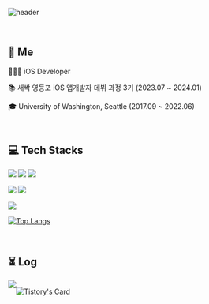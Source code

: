 ![header](https://capsule-render.vercel.app/api?type=rounded&color=CDE4AD&height=150&section=header&text=Seungyeon%20Kim&fontSize=50&animation=fadeIn)

<br>

## 👋 Me

👩🏻‍💻 iOS Developer

📚 새싹 영등포 iOS 앱개발자 데뷔 과정 3기 (2023.07 ~ 2024.01)

🎓 University of Washington, Seattle (2017.09 ~ 2022.06)


<br>

## 💻 Tech Stacks
<img src= "https://img.shields.io/badge/iOS-000000?style=flat-square&logo=ios&logoColor=white"/> <img src= "https://img.shields.io/badge/Swift-FA7343?style=flat-square&logo=swift&logoColor=white"/> <img src="https://img.shields.io/badge/UIKit-2396F3?style=flat-square&logo=UIKit&logoColor=white"/> 

<img src="https://img.shields.io/badge/MVC-68BC71?style=flat-square&logoColor=white"/> <img src="https://img.shields.io/badge/MVVM-83B81A?style=flat-square&logoColor=white"/> 

<img src= "https://img.shields.io/badge/ReactiveX-B7178C?style=flat-square&logo=ReactiveX&logoColor=white"/>

<br>

[![Top Langs](https://github-readme-stats.vercel.app/api/top-langs/?username=989ksy&layout=compact)](https://github.com/989ksy/github-readme-stats)

<br>

## ⏳ Log 
<div style="display:flex; flex-direction:row;">
    <a href="https://calliek.tistory.com/">
        <img src="https://img.shields.io/badge/Tistory-000000?style=for-the-badge&logo=Tistory&logoColor=white"> 
    </a>
  
###
  
  [![Tistory's Card](https://github-readme-tistory-card.vercel.app/api?name=callieK&theme=default)](https://callieK.tistory.com)






<!--
**989ksy/989ksy** is a ✨ _special_ ✨ repository because its `README.md` (this file) appears on your GitHub profile.

Here are some ideas to get you started:

- 🔭 I’m currently working on ...
- 🌱 I’m currently learning ...
- 👯 I’m looking to collaborate on ...
- 🤔 I’m looking for help with ...
- 💬 Ask me about ...
- 📫 How to reach me: ...
- 😄 Pronouns: ...
- ⚡ Fun fact: ...
-->
